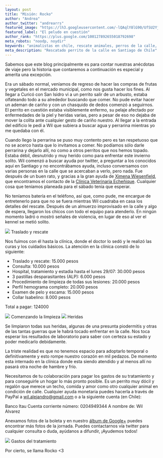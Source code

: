 ```yaml
---
layout: post
title: "Misión: Rocko"
author: "Andrea"
author_twitter: "andrearrs"
featured_image: "https://lh3.googleusercontent.com/-lQAqlY8lG90/UfSU2YjE2fI/AAAAAAAAAbs/hg_SoO3FuIU/w788-h591-no/20130727_151617.jpg"
featured_label: "El peludo en cuestión"
author_rank: "https://plus.google.com/100127892655018792698"
meta_robots: "noodp, noydir"
keywords: "animalistas en chile, rescate animales, perros de la calle, rocko el perro rescatado"
meta_description: "Rescatado perrito de la calle en Santiago de Chile"
---
```


Sabemos que este blog principalmente es para contar nuestras anécdotas de viaje pero la historia 
que contaremos a continuación es especial y amerita una excepción.

Era un sábado normal, veníamos de regreso de hacer las compras de frutas y vegetales en el mercado municipal, 
como nos gusta hacer los fines. Al llegar a Curicó con San Isidro vi a un perrito salir de un arbusto, estaba olfateando 
todo a su alrededor buscando que comer. No pude evitar hacer un ademan de cariño y con un chasquido de dedos 
comenzó a seguirnos. El perrito en cuestión estaba visiblemente enfermo, su pelaje afectado por enfermedades 
de la piel y heridas varias, pero a pesar de eso no dejaba de mover la colita ante cualquier gesto de cariño nuestro. 
Al llegar a la entrada del edificio le pedí a Wil que subiera a buscar agua y perrarina mientras yo me quedaba con él.

Cuando llego la perrarina se puso muy contento pero es tan respetuoso que no se acerco hasta que lo invitamos a 
comer. No podíamos sólo darle perrarina y dejarlo allí, no como a otros perritos que nos hemos topado. Estaba débil, 
desnutrido y muy herido como para enfrentar este invierno solito. Wil comenzó a buscar ayuda por twitter, a preguntar 
a los conocidos aquí en Santiago y no encontrábamos ayuda, incluso conversamos con varias personas en la calle que
se acercaban a verlo, pero nada. Fue después de un buen rato, y gracias a la gran ayuda de 
<a href="http://twitter.com/xime_wiesenfeld">Ximena Wiesenfield</a>, que 
encontramos el contacto de la 
<a href="https://www.facebook.com/clinicaveterinaria.echenique">Clínica Veterinaria Echeñique</a>. 
Cualquier cosa que teníamos planeada para el sábado tenia que esperar.

No teníamos batería en el teléfono, así que, como pude, me encargue de entretenerlo para que no se fuera mientras 
Wil cuadraba en casa los detalles del rescate. Después de un almuerzo 
improvisado en la calle y algo de espera, llegaron los chicos con todo el equipo para atenderlo. En ningún momento 
ladró o mostró señales de violencia, en lugar de eso al ver el kennel se metió solito.

<img id="traslado" src="https://lh3.googleusercontent.com/-aW4WX_DQe50/UfSU6DmjUOI/AAAAAAAAAb8/8ySu3ZhXgpw/w788-h591-no/20130727_173225.jpg" class="with-label">
<label for="traslado" class="image-description">Traslado y rescate</label>

Nos fuimos con él hasta la clínica, 
donde el doctor lo sedó y le realizó las curas y los cuidados básicos. La atención en la clínica constó de lo siguiente:

* Traslado y rescate: 15.000 pesos
* Consulta: 10.000 pesos
* Hospital, tratamiento y estadia hasta el lunes 29/07: 30.000 pesos
* 3 pastillas desparasitantes (ALP): 6.000 pesos
* Procedimiento de limpieza de todas sus lesiones: 20.000 pesos
* Perfil hemograma completo: 20.000 pesos
* Examen de pelo y escama: 15.000 pesos
* Collar Isabelino: 8.000 pesos

Total a pagar: 124000


<img id="limpieza" src="https://lh4.googleusercontent.com/-DjBZnzmkevQ/UfSVS2p9F2I/AAAAAAAAAcc/a1e0A27nhlM/w788-h591-no/20130727_181131.jpg" class="with-label">
<label for="limpieza" class="image-description">Comenzando la limpieza</label>

<img id="heridas" src="https://lh3.googleusercontent.com/-aW4WX_DQe50/UfSU6DmjUOI/AAAAAAAAAb8/8ySu3ZhXgpw/w788-h591-no/20130727_173225.jpg" class="with-label">
<label for="heridas" class="image-description">Heridas</label>


Se limpiaron todas sus heridas, algunas de una presunta piodermitis y otras de las tantas guerras que le habrá 
tocado enfrentar en la calle. Nos toca esperar los resultados de laboratorio para saber con certeza 
su estado y poder medicarlo debidamente.

La triste realidad es que no tenemos espacio para adoptarlo temporal o definitivamente y esto rompe nuestro 
corazón en mil pedazos. De momento esta internado en la clínica donde esta siendo atendido y al menos allí no 
pasará otra noche de hambre y frío.

Necesitamos de tu colaboración para pagar los gastos de su tratamiento y 
para conseguirle un hogar lo más pronto posible. Es un perrito muy dócil y regalón que merece un techo, comida 
y amor como otro cualquier animal en condición de calle. Cualquier ayuda monetaria puedes hacerla a través de 
PayPal a wil.alejandro@gmail.com o a la siguiente cuenta (en Chile):

Banco Itau
Cuenta corriente número: 0204949344
A nombre de: Wil Alvarez

Anexamos fotos de la boleta y en nuestro 
<a href="https://plus.google.com/u/0/b/109580611265902807643/photos/109580611265902807643/albums/5905508671934468161">álbum de Google+</a> puedes 
encontrar más fotos de la jornada. Puedes contactarnos vía twitter para cualquier consulta o duda, 
ayúdanos a difundir, ¡Ayudemos todos!

<img id="boleta" src="https://lh4.googleusercontent.com/-XLQEIgqcDnM/UfSVxgGE0pI/AAAAAAAAAfE/iNTtPc_H8zA/w443-h591-no/20130727_230239.jpg" class="with-label">
<label for="boleta" class="image-description">Gastos del tratamiento</label>

Por cierto, se llama Rocko <3
